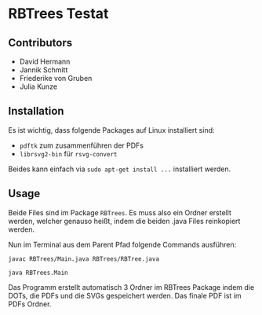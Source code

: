 # RBTrees Testat

## Contributors

* David Hermann
* Jannik Schmitt
* Friederike von Gruben
* Julia Kunze

## Installation

Es ist wichtig, dass folgende Packages auf Linux installiert sind:

* `pdftk` zum zusammenführen der PDFs
* `librsvg2-bin` für `rsvg-convert`

Beides kann einfach via `sudo apt-get install ...` installiert werden.

## Usage

Beide Files sind im Package `RBTrees`. Es muss also ein Ordner erstellt werden, welcher genauso heißt, indem die beiden .java Files reinkopiert werden.

Nun im Terminal aus dem Parent Pfad folgende Commands ausführen:

`javac RBTrees/Main.java RBTrees/RBTree.java`

`java RBTrees.Main`

Das Programm erstellt automatisch 3 Ordner im RBTrees Package indem die DOTs, die PDFs und die SVGs gespeichert werden. Das finale PDF ist im PDFs Ordner.